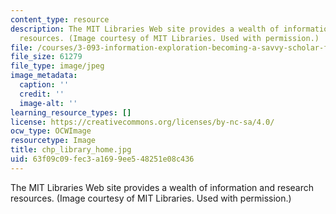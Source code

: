 ```yaml
---
content_type: resource
description: The MIT Libraries Web site provides a wealth of information and research
  resources. (Image courtesy of MIT Libraries. Used with permission.)
file: /courses/3-093-information-exploration-becoming-a-savvy-scholar-fall-2006/63f09c09fec3a1699ee548251e08c436_chp_library_home.jpg
file_size: 61279
file_type: image/jpeg
image_metadata:
  caption: ''
  credit: ''
  image-alt: ''
learning_resource_types: []
license: https://creativecommons.org/licenses/by-nc-sa/4.0/
ocw_type: OCWImage
resourcetype: Image
title: chp_library_home.jpg
uid: 63f09c09-fec3-a169-9ee5-48251e08c436
---
```

The MIT Libraries Web site provides a wealth of information and research resources. (Image courtesy of MIT Libraries. Used with permission.)